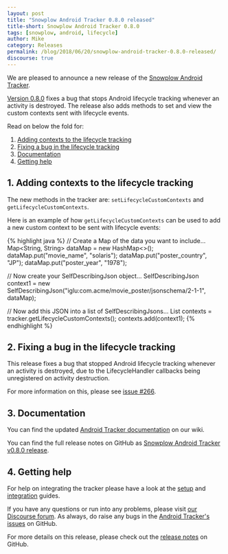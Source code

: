 ```yaml
---
layout: post
title: "Snowplow Android Tracker 0.8.0 released"
title-short: Snowplow Android Tracker 0.8.0
tags: [snowplow, android, lifecycle]
author: Mike
category: Releases
permalink: /blog/2018/06/20/snowplow-android-tracker-0.8.0-released/
discourse: true
---
```


We are pleased to announce a new release of the [Snowplow Android Tracker][repo].

[Version 0.8.0][release-notes] fixes a bug that stops Android lifecycle tracking whenever an activity is destroyed. The release also adds methods to set and view the custom contexts sent with lifecycle events.

Read on below the fold for:

1. [Adding contexts to the lifecycle tracking](#lifecycle-contexts)
2. [Fixing a bug in the lifecycle tracking](#lifecycle-bug)
3. [Documentation](#docs)
4. [Getting help](#help)

<!--more-->

<h2 id="lifecycle-contexts">1. Adding contexts to the lifecycle tracking</h2>

The new methods in the tracker are: `setLifecycleCustomContexts` and `getLifecycleCustomContexts`.

Here is an example of how `getLifecycleCustomContexts` can be used to add a new custom context to be sent with lifecycle events:

{% highlight java %}
// Create a Map of the data you want to include...
Map<String, String> dataMap = new HashMap<>();
dataMap.put("movie_name", "solaris");
dataMap.put("poster_country", "JP");
dataMap.put("poster_year", "1978");

// Now create your SelfDescribingJson object...
SelfDescribingJson context1 = new SelfDescribingJson("iglu:com.acme/movie_poster/jsonschema/2-1-1", dataMap);

// Now add this JSON into a list of SelfDescribingJsons...
List<SelfDescribingJson> contexts = tracker.getLifecycleCustomContexts();
contexts.add(context1);
{% endhighlight %}

<h2 id="lifecycle-bug">2. Fixing a bug in the lifecycle tracking</h2>

This release fixes a bug that stopped Android lifecycle tracking whenever an activity is destroyed, due to the LifecycleHandler callbacks being unregistered on activity destruction.

For more information on this, please see [issue #266][266].

<h2 id="docs">3. Documentation</h2>

You can find the updated [Android Tracker documentation][android-manual] on our wiki.

You can find the full release notes on GitHub as [Snowplow Android Tracker v0.8.0 release][release-notes].

<h2 id="help">4. Getting help</h2>

For help on integrating the tracker please have a look at the [setup][android-setup] and [integration][integration] guides.

If you have any questions or run into any problems, please visit [our Discourse forum][discourse]. As always, do raise any bugs in the [Android Tracker's issues][android-issues] on GitHub.

For more details on this release, please check out the [release notes][release-notes] on GitHub.

[repo]: https://github.com/snowplow/snowplow-android-tracker
[release-notes]: https://github.com/snowplow/snowplow-android-tracker/releases/tag/0.8.0

[android-issues]: https://github.com/snowplow/snowplow-android-tracker/issues
[266]: https://github.com/snowplow/snowplow-android-tracker/issues/266

[android-setup]: https://github.com/snowplow/snowplow/wiki/Android-Tracker-Setup
[android-manual]: https://github.com/snowplow/snowplow/wiki/Android-Tracker

[demo-walkthrough]: https://github.com/snowplow/snowplow/wiki/Android-app-walkthrough#walkthrough
[integration]: https://github.com/snowplow/snowplow/wiki/Android-Integration
[testing]: https://github.com/snowplow/snowplow/wiki/Android-Testing-locally-and-Debugging

[discourse]: http://discourse.snowplowanalytics.com/
